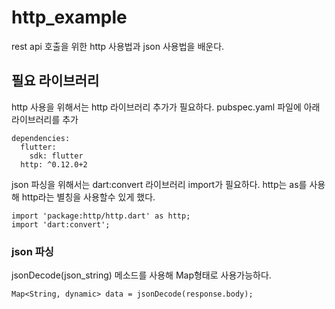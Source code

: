 # http_example

rest api 호출을 위한 http 사용법과 json 사용법을 배운다.

## 필요 라이브러리

http 사용을 위해서는 http 라이브러리 추가가 필요하다.
pubspec.yaml 파일에 아래 라이브러리를 추가
```
dependencies:
  flutter:
    sdk: flutter
  http: ^0.12.0+2
```

json 파싱을 위해서는 dart:convert 라이브러리 import가 필요하다.
http는 as를 사용해 http라는 별칭을 사용할수 있게 했다.
```
import 'package:http/http.dart' as http;
import 'dart:convert';
```

### json 파싱
jsonDecode(json_string) 메소드를 사용해 Map형태로 사용가능하다.

```
Map<String, dynamic> data = jsonDecode(response.body);
```
